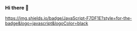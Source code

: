 ### Hi there 👋


https://img.shields.io/badge/JavaScript-F7DF1E?style=for-the-badge&logo=javascript&logoColor=black

